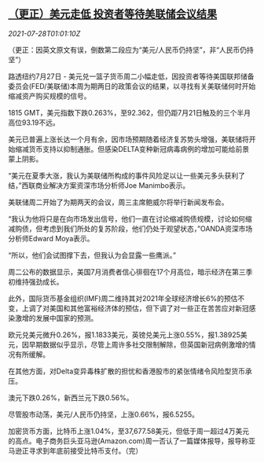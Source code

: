 <!--1627435862000-->
[（更正）美元走低 投资者等待美联储会议结果](https://cn.reuters.com/article/global-forex-0727-tues-idCNKBS2EY01P)
------

<div><i>2021-07-28T01:01:10Z</i></div><p>（更正：因英文原文有误，倒数第二段应为“美元/人民币仍持坚”，非“人民币仍持坚”）</p><p>路透纽约7月27日 - 美元兑一篮子货币周二小幅走低，因投资者等待美国联邦储备委员会(FED/美联储)本周为期两日的政策会议的结果，以寻找有关美联储何时开始缩减资产购买规模的信号。</p><p>1815 GMT，美元指数下跌0.263%，至92.362，但仍距7月21日触及的三个半月高位93.19不远。</p><p>美元已普遍上涨长达一个月有余，因市场预期随着经济复苏势头增强，美联储将开始缩减货币支持以抑制通胀。但感染DELTA变种新冠病毒病例的增加可能给前景蒙上阴影。</p><p>“美元在夏季大涨，我认为美联储所构成的事件风险足以让一些美元多头获利了结，”西联商业解决方案资深市场分析师Joe Manimbo表示。</p><p>美联储周二开始了为期两天的会议，周三主席鲍威尔将举行新闻发布会。</p><p>“我认为他将只是在向市场发出信号，他们一直在讨论缩减购债规模，讨论如何缩减购债，但考虑到我们所处的复苏阶段，他们仍处于观望状态，”OANDA资深市场分析师Edward Moya表示。</p><p>“所以，他们会试图撑下去，但我认为会显露一些鹰派。”</p><p>周二公布的数据显示，美国7月消费者信心徘徊在17个月高位，暗示经济在第三季初维持强劲成长。</p><p>此外，国际货币基金组织(IMF)周二维持其对2021年全球经济增长6%的预估不变，上调了对美国和其他富裕经济体的预估，但下调了对一些正在苦苦应对新冠感染激增的发展中国家的预测。</p><p>欧元兑美元微升0.26%，报1.1833美元，英镑兑美元上涨0.55%，报1.38925美元，因早期数据似乎显示，尽管上周许多社交限制解除，但英国新冠病例激增的情况有所缓解。</p><p>在其他方面，对Delta变异毒株扩散的担忧和香港股市的紧张情绪令风险型货币承压。</p><p>澳元下跌0.26%，新西兰元下跌0.56%。</p><p>尽管股市动荡，美元/人民币仍持坚，上涨0.66%，报6.5255。</p><p>加密货币方面，比特币上涨1.04%，至37,677.58美元，但低于周一超过4万美元的高点。电子商务巨头亚马逊(Amazon.com)周一否认了一篇媒体报导，报导称亚马逊正寻求到年底前接受比特币支付。（完）</p>
